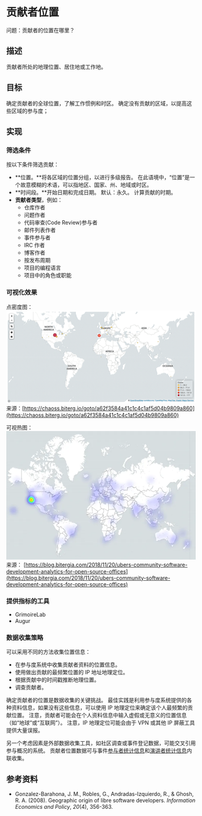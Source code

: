 # 贡献者位置

问题：贡献者的位置在哪里？

## 描述

贡献者所处的地理位置、居住地或工作地。


## 目标

确定贡献者的全球位置，了解工作惯例和时区。 确定没有贡献的区域，以提高这些区域的参与度；


## 实现


### 筛选条件

按以下条件筛选贡献：

* **位置。**将各区域的位置分组，以进行多级报告。 在此语境中，“位置”是一个故意模糊的术语，可以指地区、国家、州、地域或时区。
* **时间段。**开始日期和完成日期。 默认：永久。 计算贡献的时期。
* **贡献者类型**，例如：
  * 仓库作者
  * 问题作者
  * 代码审查(Code Review)参与者
  * 邮件列表作者
  * 事件参与者
  * IRC 作者
  * 博客作者
  * 按发布周期
  * 项目的编程语言
  * 项目中的角色或职能


### 可视化效果

点密度图： ![Contributor Location Dot Density Map](images/contributor-location_dot-density-map.png) 来源：[https://chaoss.biterg.io/goto/a62f3584a41c1c4c1af5d04b9809a860](https://chaoss.biterg.io/goto/a62f3584a41c1c4c1af5d04b9809a860)

可视热图： ![Contributor Location Heatmap](images/contributor-location_heatmap.png) 来源： [https://blog.bitergia.com/2018/11/20/ubers-community-software-development-analytics-for-open-source-offices](https://blog.bitergia.com/2018/11/20/ubers-community-software-development-analytics-for-open-source-offices)


### 提供指标的工具

*   GrimoireLab
*   Augur


### 数据收集策略

可以采用不同的方法收集位置信息：

*   在参与度系统中收集贡献者资料的位置信息。
*   使用做出贡献的最频繁位置的 IP 地址地理定位。
*   根据贡献中的时间戳推断地理位置。
*   调查贡献者。

确定贡献者的位置是数据收集的关键挑战。 最佳实践是利用参与度系统提供的各种资料信息，如果没有这些信息，可以使用 IP 地理定位来确定该个人最频繁的贡献位置。 注意，贡献者可能会在个人资料信息中输入虚假或无意义的位置信息（如“地球”或“互联网”）。 注意，IP 地理定位可能会由于 VPN 或其他 IP 屏蔽工具提供大量误报。

另一个考虑因素是外部数据收集工具，如社区调查或事件登记数据，可能交叉引用参与概况的系统。 贡献者位置数据可与事件[参与者统计信息](https://chaoss.community/metric-attendee-demographics/)和[演讲者统计信息](https://chaoss.community/metric-speaker-demographics/)内联收集。


## 参考资料

*   Gonzalez-Barahona, J. M., Robles, G., Andradas-Izquierdo, R., & Ghosh, R. A. (2008). Geographic origin of libre software developers. _Information Economics and Policy_, _20_(4), 356-363.
